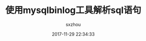 ---
layout: post
title:  "使用mysqlbinlog工具解析sql语句"
date:   2017-11-29 22:34:33
categories: mysql
tags: mysql
author: "sxzhou"
---